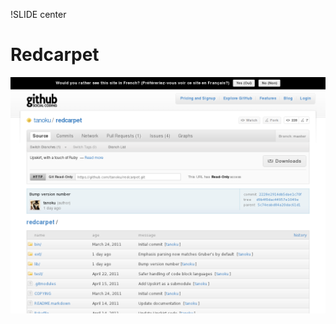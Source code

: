 !SLIDE center
# Redcarpet #

[ ![Redcarpet](09.Redcarpet.png) ](https://github.com/tanoku/redcarpet)
